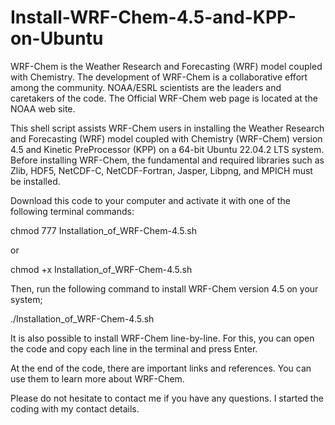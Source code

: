 # Install-WRF-Chem-4.5-and-KPP-on-Ubuntu

WRF-Chem is the Weather Research and Forecasting (WRF) model coupled with Chemistry. The development of WRF-Chem is a collaborative effort among the community. NOAA/ESRL scientists are the leaders and caretakers of the code. The Official WRF-Chem web page is located at the NOAA web site. 

This shell script assists WRF-Chem users in installing the Weather Research and Forecasting (WRF) model coupled with Chemistry (WRF-Chem) version 4.5 and Kinetic PreProcessor (KPP) on a 64-bit Ubuntu 22.04.2 LTS system. Before installing WRF-Chem, the fundamental and required libraries such as Zlib, HDF5, NetCDF-C, NetCDF-Fortran, Jasper, Libpng, and MPICH must be installed. 

Download this code to your computer and activate it with one of the following terminal commands:

chmod 777 Installation_of_WRF-Chem-4.5.sh

or 

chmod +x Installation_of_WRF-Chem-4.5.sh

Then, run the following command to install WRF-Chem version 4.5 on your system;

./Installation_of_WRF-Chem-4.5.sh

It is also possible to install WRF-Chem line-by-line. For this, you can open the code and copy each line in the terminal and press Enter.

At the end of the code, there are important links and references. You can use them to learn more about WRF-Chem.

Please do not hesitate to contact me if you have any questions. I started the coding with my contact details. 








